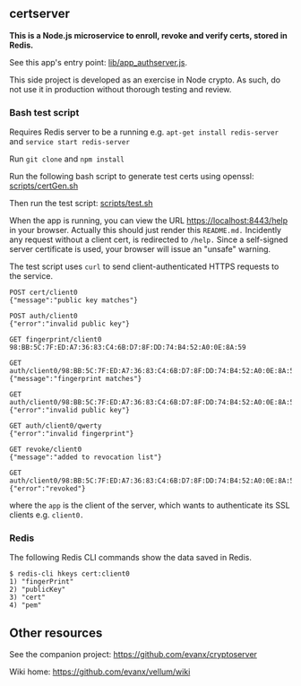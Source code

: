 
## certserver 

<b>This is a Node.js microservice to enroll, revoke and verify certs, stored in Redis.</b>

See this app's entry point: <a href="https://github.com/evanx/cryptoserver/blob/master/lib/app_cryptoserver.js">lib/app_authserver.js</a>.

This side project is developed as an exercise in Node crypto. As such, do not use it in production without thorough testing and review.


### Bash test script

Requires Redis server to be a running e.g. `apt-get install redis-server` and `service start redis-server`

Run `git clone` and `npm install` 

Run the following bash script to generate test certs using openssl: [scripts/certGen.sh](https://github.com/evanx/authserver/blob/master/scripts/certGen.sh)

Then run the test script: [scripts/test.sh](https://github.com/evanx/authserver/blob/master/scripts/test.sh)

When the app is running, you can view the URL <a href="https://localhost:8443/help">https://localhost:8443/help</a> in your browser. Actually this should just render this `README.md.` Incidently any request without a client cert, is redirected to `/help.` Since a self-signed server certificate is used, your browser will issue an "unsafe" warning.

The test script uses `curl` to send client-authenticated HTTPS requests to the service.

```
POST cert/client0 
{"message":"public key matches"}

POST auth/client0
{"error":"invalid public key"} 

GET fingerprint/client0
98:BB:5C:7F:ED:A7:36:83:C4:6B:D7:8F:DD:74:B4:52:A0:0E:8A:59

GET auth/client0/98:BB:5C:7F:ED:A7:36:83:C4:6B:D7:8F:DD:74:B4:52:A0:0E:8A:59
{"message":"fingerprint matches"}

GET auth/client0/98:BB:5C:7F:ED:A7:36:83:C4:6B:D7:8F:DD:74:B4:52:A0:0E:8A:59/qwerty
{"error":"invalid public key"} 

GET auth/client0/qwerty
{"error":"invalid fingerprint"}

GET revoke/client0
{"message":"added to revocation list"}

GET auth/client0/98:BB:5C:7F:ED:A7:36:83:C4:6B:D7:8F:DD:74:B4:52:A0:0E:8A:59
{"error":"revoked"}
```

where the `app` is the client of the server, which wants to authenticate its SSL clients e.g. `client0.`


### Redis 

The following Redis CLI commands show the data saved in Redis. 

```shell
$ redis-cli hkeys cert:client0
1) "fingerPrint"
2) "publicKey"
3) "cert"
4) "pem"
```


## Other resources

See the companion project: https://github.com/evanx/cryptoserver

Wiki home: https://github.com/evanx/vellum/wiki


